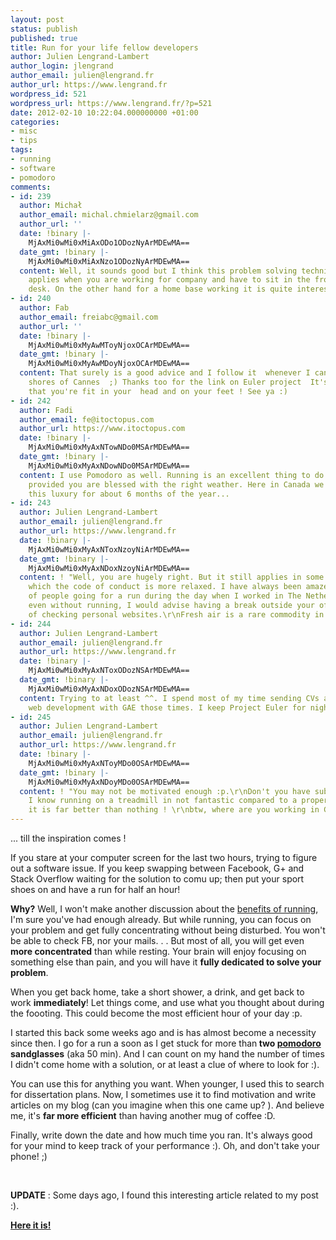 ```yaml
---
layout: post
status: publish
published: true
title: Run for your life fellow developers
author: Julien Lengrand-Lambert
author_login: jlengrand
author_email: julien@lengrand.fr
author_url: https://www.lengrand.fr
wordpress_id: 521
wordpress_url: https://www.lengrand.fr/?p=521
date: 2012-02-10 10:22:04.000000000 +01:00
categories:
- misc
- tips
tags:
- running
- software
- pomodoro
comments:
- id: 239
  author: Michał
  author_email: michal.chmielarz@gmail.com
  author_url: ''
  date: !binary |-
    MjAxMi0wMi0xMiAxODo1ODozNyArMDEwMA==
  date_gmt: !binary |-
    MjAxMi0wMi0xMiAxNzo1ODozNyArMDEwMA==
  content: Well, it sounds good but I think this problem solving technique doesn't
    applies when you are working for company and have to sit in the front of your
    desk. On the other hand for a home base working it is quite interesting.
- id: 240
  author: Fab
  author_email: freiabc@gmail.com
  author_url: ''
  date: !binary |-
    MjAxMi0wMi0xMyAwMToyNjoxOCArMDEwMA==
  date_gmt: !binary |-
    MjAxMi0wMi0xMyAwMDoyNjoxOCArMDEwMA==
  content: That surely is a good advice and I follow it  whenever I can along the
    shores of Cannes  ;) Thanks too for the link on Euler project  It's good to see
    that you're fit in your  head and on your feet ! See ya :)
- id: 242
  author: Fadi
  author_email: fe@itoctopus.com
  author_url: https://www.itoctopus.com
  date: !binary |-
    MjAxMi0wMi0xMyAxNTowNDo0MSArMDEwMA==
  date_gmt: !binary |-
    MjAxMi0wMi0xMyAxNDowNDo0MSArMDEwMA==
  content: I use Pomodoro as well. Running is an excellent thing to do every day,
    provided you are blessed with the right weather. Here in Canada we don't have
    this luxury for about 6 months of the year...
- id: 243
  author: Julien Lengrand-Lambert
  author_email: julien@lengrand.fr
  author_url: https://www.lengrand.fr
  date: !binary |-
    MjAxMi0wMi0xMyAxNToxNzoyNiArMDEwMA==
  date_gmt: !binary |-
    MjAxMi0wMi0xMyAxNDoxNzoyNiArMDEwMA==
  content: ! "Well, you are hugely right. But it still applies in some companies in
    which the code of conduct is more relaxed. I have always been amazed of the number
    of people going for a run during the day when I worked in The Netherlands. \r\nBut
    even without running, I would advise having a break outside your office instead
    of checking personal websites.\r\nFresh air is a rare commodity in cubicles !"
- id: 244
  author: Julien Lengrand-Lambert
  author_email: julien@lengrand.fr
  author_url: https://www.lengrand.fr
  date: !binary |-
    MjAxMi0wMi0xMyAxNToxODozNSArMDEwMA==
  date_gmt: !binary |-
    MjAxMi0wMi0xMyAxNDoxODozNSArMDEwMA==
  content: Trying to at least ^^. I spend most of my time sending CVs and learning
    web development with GAE those times. I keep Project Euler for night hours :p
- id: 245
  author: Julien Lengrand-Lambert
  author_email: julien@lengrand.fr
  author_url: https://www.lengrand.fr
  date: !binary |-
    MjAxMi0wMi0xMyAxNToyMDo0OSArMDEwMA==
  date_gmt: !binary |-
    MjAxMi0wMi0xMyAxNDoyMDo0OSArMDEwMA==
  content: ! "You may not be motivated enough :p.\r\nDon't you have subsititutes?
    I know running on a treadmill in not fantastic compared to a proper footing, but
    it is far better than nothing ! \r\nbtw, where are you working in Canada ?"
---
```

... till the inspiration comes !

If you stare at your computer screen for the last two hours, trying to figure out a software issue. If you keep swapping between Facebook, G+ and Stack Overflow waiting for the solution to comu up; then put your sport shoes on and have a run for half an hour!

<strong>Why?</strong>
Well, I won't make another discussion about the <a title="benefits of running" href="https://www.vanderbilt.edu/ans/psychology/health_psychology/running.html">benefits of running</a>, I'm sure you've had enough already. But while running, you can focus on your problem and get fully concentrating without being disturbed.
You won't be able to check FB, nor your mails. . .
But most of all, you will get even <strong>more concentrated</strong> than while resting. Your brain will enjoy focusing on something else than pain, and you will have it <strong>fully dedicated to solve your problem</strong>.

When you get back home, take a short shower, a drink, and get back to work <strong>immediately</strong>! Let things come, and use what you thought about during the foooting. This could become the most efficient hour of your day :p.

I started this back some weeks ago and is has almost become a necessity since then. I go for a run a soon as I get stuck for more than<strong> two <a title="pomodoro" href="https://en.wikipedia.org/wiki/Pomodoro_Technique">pomodoro </a>sandglasses</strong> (aka 50 min). And I can count on my hand the number of times I didn't come home with a solution, or at least a clue of where to look for :).

You can use this for anything you want. When younger, I used this to search for dissertation plans. Now, I sometimes use it to find motivation and write articles on my blog (can you imagine when this one came up? ).
And believe me, it's <strong>far more efficient</strong> than having another mug of coffee :D.

Finally, write down the date and how much time you ran. It's always good for your mind to keep track of your performance :).
Oh, and don't take your phone! ;)

&nbsp;

<strong>UPDATE</strong> : Some days ago, I found this interesting article related to my post :).

<strong><a title="courir c bon!" href="https://well.blogs.nytimes.com/2012/02/22/how-exercise-fuels-the-brain/" target="_blank">Here it is!</a></strong>
